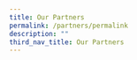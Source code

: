```yaml
---
title: Our Partners
permalink: /partners/permalink
description: ""
third_nav_title: Our Partners
---
```


